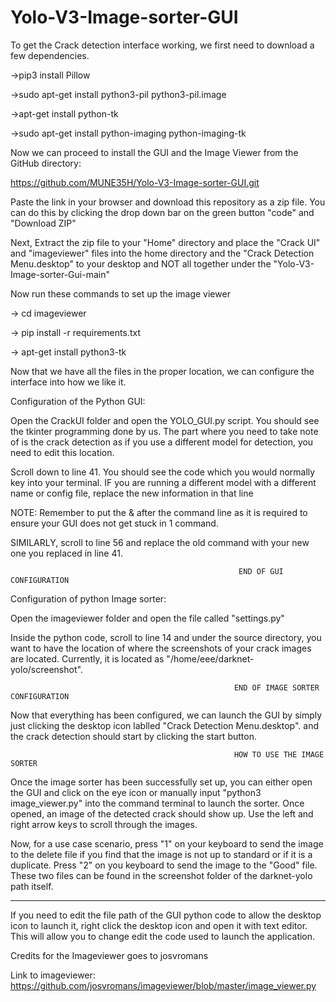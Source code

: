 # Yolo-V3-Image-sorter-GUI

To get the Crack detection interface working, we first need to download a few dependencies.

->pip3 install Pillow

->sudo apt-get install python3-pil python3-pil.image

->apt-get install python-tk

->sudo apt-get install python-imaging python-imaging-tk

Now we can proceed to install the GUI and the Image Viewer from the GitHub directory:

https://github.com/MUNE35H/Yolo-V3-Image-sorter-GUI.git 

Paste the link in your browser and download this repository as a zip file. You can do this by clicking the drop down bar on the green button "code" and "Download ZIP"

Next, Extract the zip file to your "Home" directory and place the "Crack UI" and "imageviewer" files into the home directory and the "Crack Detection Menu.desktop" to your desktop and NOT all together under the "Yolo-V3-Image-sorter-Gui-main"

Now run these commands to set up the image viewer

 -> cd imageviewer

 -> pip install -r requirements.txt

 -> apt-get install python3-tk

Now that we have all the files in the proper location, we can configure the interface into how we like it.


Configuration of the Python GUI:

Open the CrackUI folder and open the YOLO_GUI.py script. You should see the tkinter programming done by us. The part where you need to take note of is the crack detection as if you use a different model for detection, you need to edit this location.

Scroll down to line 41. You should see the code which you would normally key into your terminal. IF you are running a different model with a different name or config file, replace the new information in that line

NOTE: Remember to put the & after the command line as it is required to ensure your GUI does not get stuck in 1 command.

SIMILARLY, scroll to line 56 and replace the old command with your new one you replaced in line 41.

                                                       END OF GUI CONFIGURATION

Configuration of python Image sorter:

Open the imageviewer folder and open the file called "settings.py" 

Inside the python code, scroll to line 14 and under the source directory, you want to have the location of where the screenshots of your crack images are located. Currently, it is located as "/home/eee/darknet-yolo/screenshot".

                                                      END OF IMAGE SORTER CONFIGURATION

Now that everything has been configured, we can launch the GUI by simply just clicking the desktop icon lablled "Crack Detection Menu.desktop". and the crack detection should start by clicking the start button.

                                                      HOW TO USE THE IMAGE SORTER

Once the image sorter has been successfully set up, you can either open the GUI and click on the eye icon or manually input "python3 image_viewer.py" into the command terminal to launch the sorter. Once opened, an image of the detected crack should show up. Use the left and right arrow keys to scroll through the images.

Now, for a use case scenario, press "1" on your keyboard to send the image to the delete file if you find that the image is not up to standard or if it is a duplicate. Press "2" on you keyboard to send the image to the "Good" file. These two files can be found in the screenshot folder of the darknet-yolo path itself.

------------------------------------------------------------------------------------------------------------------------------------------------------------------

If you need to edit the file path of the GUI python code to allow the desktop icon to launch it, right click the desktop icon and open it with text editor. This will allow you to change edit the code used to launch the application.

Credits for the Imageviewer goes to josvromans 

Link to imageviewer: https://github.com/josvromans/imageviewer/blob/master/image_viewer.py













 












 







 
